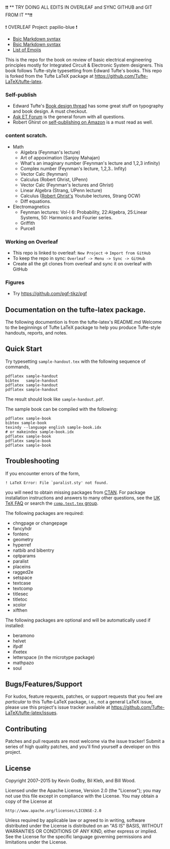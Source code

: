 :exclamation::exclamation: ** TRY DOING ALL EDITS IN OVERLEAF and SYNC GITHUB and GIT FROM IT **:exclamation::exclamation:

:exclamation: OVERLEAF Project: papilio-blue :exclamation:

- [Bsic Markdown syntax](https://www.markdownguide.org/basic-syntax)
- [Bsic Markdown syntax](https://www.markdownguide.org/extended-syntax)
- [List of Emojis](https://gist.github.com/rxaviers/7360908)


This is the repo for the book on review of basic electrical engineering principles mostly for Integrated Circuit & Electronic System designers. This book follows Tufte-style typesetting from Edward Tufte's books.  This repo is forked from the Tufte LaTeX package at https://github.com/Tufte-LaTeX/tufte-latex.

### Self-publish
- Edward Tufte's [Book design thread](https://www.edwardtufte.com/bboard/q-and-a-fetch-msg?msg_id=0000hB) has some great stuff on typography and book design. A must checkout.
- [Ask ET Forum](https://www.edwardtufte.com/bboard/) is the general forum with all questions.
- Robert Ghirst on [self-publishing on Amazon](https://www2.math.upenn.edu/~ghrist/whyselfpublish.html) is a must read as well.

### content scratch.
- Math
  - Algebra (Feynman's lecture)
  - Art of appoximation (Sanjoy Mahajan)
  - What's an imaginary number (Feynman's lecture and 1,2,3 infinity)
  - Complex number (Feynman's lecture, 1,2,3.. Infity)
  - Vector Calc (feynman)
  - Calculus (Robert Ghrist, UPenn)
  - Vector Calc (Feynman's lectures and Ghrist)
  - Linear Algebra (Strang, UPenn lecture)
  - Calculus ([Robert Ghrist's](https://www2.math.upenn.edu/~ghrist/) Youtube lectures, Strang OCW)
  - Diff equations.
- Electromagnetics
  - Feynman lectures: Vol-I 6: Probability, 22:Algebra,  25:Linear Systems, 50: Harmonics and Fourier series.
  - Griffith
  - Purcell

### Working on Overleaf
- This repo is linked to overleaf: `New Project` -> `Import from GitHub`
- To keep the repo in sync: `Overleaf -> Menu -> Sync -> GitHub`
- Create all the git clones from overleaf and sync it on overleaf with GitHub

### Figures
- Try https://github.com/pgf-tikz/pgf

## Documentation on the tufte-latex package.
The following documention is from the tufte-latex's README.md
Welcome to the beginnings of Tufte LaTeX package to help you
produce Tufte-style handouts, reports, and notes.

## Quick Start

Try typesetting `sample-handout.tex` with the following sequence
of commands,

    pdflatex sample-handout
    bibtex   sample-handout
    pdflatex sample-handout
    pdflatex sample-handout

The result should look like `sample-handout.pdf`.

The sample book can be compiled with the following:

    pdflatex sample-book
    bibtex sample-book
    texindy --language english sample-book.idx
    # or makeindex sample-book.idx
    pdflatex sample-book
    pdflatex sample-book
    pdflatex sample-book

## Troubleshooting

If you encounter errors of the form,

    ! LaTeX Error: File `paralist.sty' not found.

you will need to obtain missing packages from [CTAN](http://ctan.org).
For package installation instructions and answers to many other
questions, see the [UK TeX FAQ](http://www.tex.ac.uk/faq/) or search the [`comp.text.tex` group](http://groups.google.com/group/comp.text.tex).

The following packages are required:

 * chngpage or changepage
 * fancyhdr
 * fontenc
 * geometry
 * hyperref
 * natbib and bibentry
 * optparams
 * paralist
 * placeins
 * ragged2e
 * setspace
 * textcase
 * textcomp
 * titlesec
 * titletoc
 * xcolor
 * xifthen

The following packages are optional and will be automatically used if installed:

 * beramono
 * helvet
 * ifpdf
 * ifxetex
 * letterspace (in the microtype package)
 * mathpazo
 * soul

## Bugs/Features/Support

For kudos, feature requests, patches, or support requests that you
feel are _particular_ to this Tufte-LaTeX package, i.e., not a general
LaTeX issue, please use this project's issue tracker available at <https://github.com/Tufte-LaTeX/tufte-latex/issues>.

## Contributing

Patches and pull requests are most welcome via the issue tracker!  Submit a series of high quality patches, and you'll find yourself a developer on this project.

## License

Copyright 2007–2015 by Kevin Godby, Bil Kleb, and Bill Wood.

Licensed under the Apache License, Version 2.0 (the "License");
you may not use this file except in compliance with the License.
You may obtain a copy of the License at

    http://www.apache.org/licenses/LICENSE-2.0

Unless required by applicable law or agreed to in writing, software
distributed under the License is distributed on an "AS IS" BASIS,
WITHOUT WARRANTIES OR CONDITIONS OF ANY KIND, either express or implied.
See the License for the specific language governing permissions and
limitations under the License.
